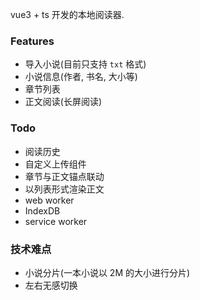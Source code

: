 vue3 + ts 开发的本地阅读器.

### Features

- 导入小说(目前只支持 `txt` 格式)
- 小说信息(作者, 书名, 大小等)
- 章节列表
- 正文阅读(长屏阅读)

### Todo

- 阅读历史
- 自定义上传组件
- 章节与正文锚点联动
- 以列表形式渲染正文
- web worker
- IndexDB
- service worker

### 技术难点

- 小说分片(一本小说以 2M 的大小进行分片)
- 左右无感切换
